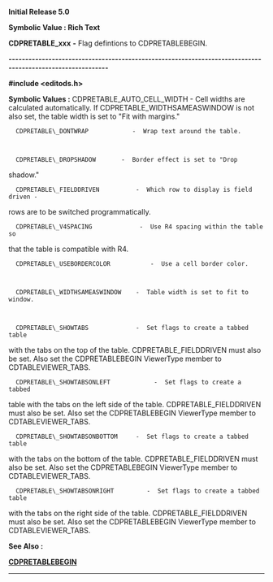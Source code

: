 




<!--
 /\* Font Definitions \*/
 @font-face
 {font-family:Helv;
 panose-1:2 11 6 4 2 2 2 3 2 4;}
@font-face
 {font-family:"Cambria Math";
 panose-1:2 4 5 3 5 4 6 3 2 4;}
 /\* Style Definitions \*/
 p.MsoNormal, li.MsoNormal, div.MsoNormal
 {margin-top:0cm;
 margin-right:0cm;
 margin-bottom:8.0pt;
 margin-left:0cm;
 line-height:107%;
 font-size:11.0pt;
 font-family:"Calibri",sans-serif;}
.MsoChpDefault
 {font-size:11.0pt;}
.MsoPapDefault
 {margin-bottom:8.0pt;
 line-height:107%;}
 /\* Page Definitions \*/
 @page WordSection1
 {size:612.0pt 792.0pt;
 margin:72.0pt 72.0pt 72.0pt 72.0pt;}
div.WordSection1
 {page:WordSection1;}
-->




**Initial Release 5.0**



**Symbolic Value : Rich Text**



**CDPRETABLE\_xxx** **-** Flag
defintions to CDPRETABLEBEGIN.


**----------------------------------------------------------------------------------------------------------**



**#include <editods.h>**


 **Symbolic Values :**      CDPRETABLE\_AUTO\_CELL\_WIDTH            -  Cell widths are
calculated automatically. If CDPRETABLE\_WIDTHSAMEASWINDOW is not also set, the
table width is set to "Fit with margins."  

  

      CDPRETABLE\_DONTWRAP            -  Wrap text around the table.  

  

      CDPRETABLE\_DROPSHADOW       -  Border effect is set to "Drop
shadow."  

  

      CDPRETABLE\_FIELDDRIVEN          -  Which row to display is field driven -
rows are to be switched programmatically.  

  

      CDPRETABLE\_V4SPACING             -  Use R4 spacing within the table so
that the table is compatible with R4.  

  

      CDPRETABLE\_USEBORDERCOLOR           -  Use a cell border color.  

  

      CDPRETABLE\_WIDTHSAMEASWINDOW    -  Table width is set to fit to window.  

  

      CDPRETABLE\_SHOWTABS             -  Set flags to create a tabbed table
with the tabs on the top of the table. CDPRETABLE\_FIELDDRIVEN must also be set.
Also set the CDPRETABLEBEGIN ViewerType member to CDTABLEVIEWER\_TABS.  

  

      CDPRETABLE\_SHOWTABSONLEFT            -  Set flags to create a tabbed
table with the tabs on the left side of the table. CDPRETABLE\_FIELDDRIVEN must
also be set. Also set the CDPRETABLEBEGIN ViewerType member to
CDTABLEVIEWER\_TABS.  

  

      CDPRETABLE\_SHOWTABSONBOTTOM     -  Set flags to create a tabbed table
with the tabs on the bottom of the table. CDPRETABLE\_FIELDDRIVEN must also be
set. Also set the CDPRETABLEBEGIN ViewerType member to CDTABLEVIEWER\_TABS.  

  

      CDPRETABLE\_SHOWTABSONRIGHT         -  Set flags to create a tabbed table
with the tabs on the right side of the table. CDPRETABLE\_FIELDDRIVEN must also
be set. Also set the CDPRETABLEBEGIN ViewerType member to CDTABLEVIEWER\_TABS.  

  




 **See Also :**


**[CDPRETABLEBEGIN](CDPRETABLEBEGIN.md)**



----------------------------------------------------------------------------------------------------------


 





